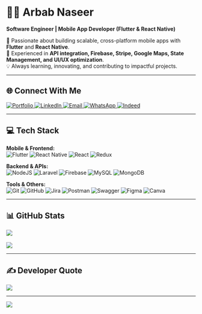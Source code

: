 # 👨‍💻 Arbab Naseer  
**Software Engineer | Mobile App Developer (Flutter & React Native)**  

🚀 Passionate about building scalable, cross-platform mobile apps with **Flutter** and **React Native**.  
🔗 Experienced in **API integration, Firebase, Stripe, Google Maps, State Management, and UI/UX optimization**.  
💡 Always learning, innovating, and contributing to impactful projects.  

---

## 🌐 Connect With Me  

<a href="https://arbabnaseer.netlify.app/" target="_blank">
  <img src="https://img.shields.io/badge/🌎 Portfolio-black?style=for-the-badge&logo=firefox&logoColor=%23FF7139" alt="Portfolio"/>
</a>
<a href="https://www.linkedin.com/in/arbab-naseer-395813204/" target="_blank">
  <img src="https://img.shields.io/badge/LinkedIn-blue?style=for-the-badge&logo=linkedin&logoColor=white" alt="LinkedIn"/>
</a>
<a href="mailto:arbabnaseer.dev@gmail.com" target="_blank">
  <img src="https://img.shields.io/badge/Gmail-red?style=for-the-badge&logo=gmail&logoColor=white" alt="Email"/>
</a>
<a href="https://wa.me/+923037671235" target="_blank">
  <img src="https://img.shields.io/badge/WhatsApp-green?style=for-the-badge&logo=whatsapp&logoColor=white" alt="WhatsApp"/>
</a>
<a href="https://profile.indeed.com/p/arbabn-kjssymt" target="_blank">
  <img src="https://img.shields.io/badge/Indeed-blue?style=for-the-badge&logo=indeed&logoColor=white" alt="Indeed"/>
</a>

---

## 💻 Tech Stack  

**Mobile & Frontend:**  
![Flutter](https://img.shields.io/badge/Flutter-%2302569B.svg?style=for-the-badge&logo=Flutter&logoColor=white) 
![React Native](https://img.shields.io/badge/React_Native-%2320232a.svg?style=for-the-badge&logo=react&logoColor=%2361DAFB) 
![React](https://img.shields.io/badge/react-%2320232a.svg?style=for-the-badge&logo=react&logoColor=%2361DAFB) 
![Redux](https://img.shields.io/badge/redux-%23593d88.svg?style=for-the-badge&logo=redux&logoColor=white)  

**Backend & APIs:**  
![NodeJS](https://img.shields.io/badge/node.js-6DA55F?style=for-the-badge&logo=node.js&logoColor=white) 
![Laravel](https://img.shields.io/badge/laravel-%23FF2D20.svg?style=for-the-badge&logo=laravel&logoColor=white) 
![Firebase](https://img.shields.io/badge/firebase-%23039BE5.svg?style=for-the-badge&logo=firebase) 
![MySQL](https://img.shields.io/badge/mysql-4479A1.svg?style=for-the-badge&logo=mysql&logoColor=white) 
![MongoDB](https://img.shields.io/badge/MongoDB-%234ea94b.svg?style=for-the-badge&logo=mongodb&logoColor=white)  

**Tools & Others:**  
![Git](https://img.shields.io/badge/git-%23F05033.svg?style=for-the-badge&logo=git&logoColor=white) 
![GitHub](https://img.shields.io/badge/github-%23121011.svg?style=for-the-badge&logo=github&logoColor=white) 
![Jira](https://img.shields.io/badge/jira-%230A0FFF.svg?style=for-the-badge&logo=jira&logoColor=white) 
![Postman](https://img.shields.io/badge/Postman-FF6C37?style=for-the-badge&logo=postman&logoColor=white) 
![Swagger](https://img.shields.io/badge/-Swagger-%23Clojure?style=for-the-badge&logo=swagger&logoColor=white) 
![Figma](https://img.shields.io/badge/figma-%23F24E1E.svg?style=for-the-badge&logo=figma&logoColor=white) 
![Canva](https://img.shields.io/badge/Canva-%2300C4CC.svg?style=for-the-badge&logo=Canva&logoColor=white)  

---

## 📊 GitHub Stats  

![](https://github-readme-streak-stats.herokuapp.com/?user=ArbabNaseer82&theme=dark&hide_border=true)<br/>  
![](https://github-profile-trophy.vercel.app/?username=ArbabNaseer82&theme=radical&no-frame=false&no-bg=false&margin-w=4)  

---

## ✍️ Developer Quote  

![](https://quotes-github-readme.vercel.app/api?type=horizontal&theme=radical)  

---

[![](https://visitcount.itsvg.in/api?id=ArbabNaseer82&icon=0&color=0)](https://visitcount.itsvg.in)  
